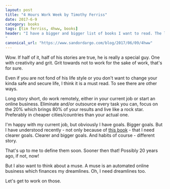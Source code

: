 ```yaml
---
layout: post
title: "4 Hours Work Week by Timothy Ferriss"
date: 2017-6-9
category: books
tags: [tim ferriss, 4hww, books]
header: "I have a bigger and bigger list of books I want to read. The list just keeps growing possibly because I managed to spend more time on reading. For example a few weeks ago <a href=\"http://amzn.to/2xr4h7z\">Tim Ferriss' first book</a> was on the top of my waiting list.
"
canonical_url: "https://www.sandordargo.com/blog/2017/06/09/4hww"
---
```

Wow. If half of it, half of his stories are true, he is really a special guy. One with creativity and grit. Grit towards not to work for the sake of work, that's for sure.

Even if you are not fond of his life style or you don't want to change your kinda safe and secure life, I think it is a must read. To see there are other ways.

Long story short, do work remotely, either in your current job or start an online business. Eliminate and/or outsource every task you can, focus on the 20% which brings 80% of your results and live like a rock star. Preferably in cheaper cities/countries than your actual one.

I'm happy with my current job, but obviously I have goals. Bigger goals. But I have understood recently - not only because of [this book](http://amzn.to/2xr4h7z) - that I need clearer goals. Clearer and bigger goals. And habits of course - different story.

That's up to me to define them soon. Sooner then that! Possibly 20 years ago, if not, now!

But I also want to think about a muse. A muse is an automated online business which finances my dreamlines. Oh, I need dreamlines too. 

Let's get to work on those.